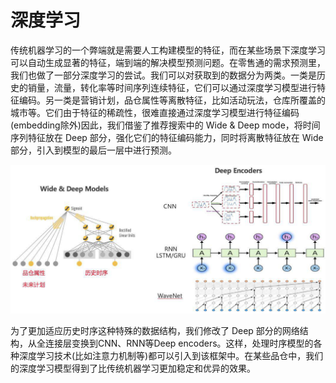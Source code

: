# 深度学习

传统机器学习的一个弊端就是需要人工构建模型的特征，而在某些场景下深度学习可以自动生成显著的特征，端到端的解决模型预测问题。在零售通的需求预测里，我们也做了一部分深度学习的尝试。我们可以对获取到的数据分为两类。一类是历史的销量，流量，转化率等时间序列连续特征，它们可以通过深度学习模型进行特征编码。另一类是营销计划，品仓属性等离散特征，比如活动玩法，仓库所覆盖的城市等。它们由于特征的稀疏性，很难直接通过深度学习模型进行特征编码\(embedding除外\)因此，我们借鉴了推荐搜索中的 Wide & Deep mode，将时间序列特征放在 Deep 部分，强化它们的特征编码能力，同时将离散特征放在 Wide 部分，引入到模型的最后一层中进行预测。

![](../../../.gitbook/assets/deep-learning.png)

为了更加适应历史时序这种特殊的数据结构，我们修改了 Deep 部分的网络结构，从全连接层变换到CNN、RNN等Deep encoders。这样，处理时序模型的各种深度学习技术\(比如注意力机制等\)都可以引入到该框架中。在某些品仓中，我们的深度学习模型得到了比传统机器学习更加稳定和优异的效果。

## 

